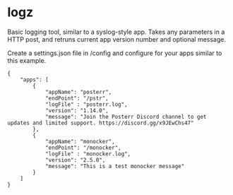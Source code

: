 # logz
Basic logging tool, similar to a syslog-style app. Takes any parameters in a HTTP post, and retruns current app version number and optional message.

Create a settings.json file in /config and configure for your apps similar to this example. 

```
{
    "apps": [
        {
            "appName": "posterr",
            "endPoint": "/pstr",
            "logFile" : "posterr.log",
            "version": "1.14.0",
            "message": "Join the Posterr Discord channel to get updates and limited support. https://discord.gg/x9JEwChs47"
        },
        {
            "appName": "monocker",
            "endPoint": "/monocker",
            "logFile" : "monocker.log",
            "version": "2.5.0",
            "message": "This is a test monocker message"
        }
    ]
}
```
